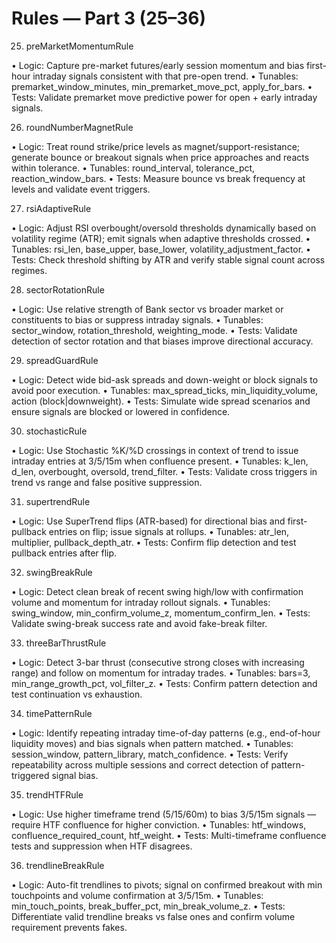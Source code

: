 # Rules — Part 3 (25–36)

25. preMarketMomentumRule

• Logic: Capture pre-market futures/early session momentum and bias first-hour intraday signals consistent with that pre-open trend.
• Tunables: premarket_window_minutes, min_premarket_move_pct, apply_for_bars.
• Tests: Validate premarket move predictive power for open + early intraday signals.

26. roundNumberMagnetRule

• Logic: Treat round strike/price levels as magnet/support-resistance; generate bounce or breakout signals when price approaches and reacts within tolerance.
• Tunables: round_interval, tolerance_pct, reaction_window_bars.
• Tests: Measure bounce vs break frequency at levels and validate event triggers.

27. rsiAdaptiveRule

• Logic: Adjust RSI overbought/oversold thresholds dynamically based on volatility regime (ATR); emit signals when adaptive thresholds crossed.
• Tunables: rsi_len, base_upper, base_lower, volatility_adjustment_factor.
• Tests: Check threshold shifting by ATR and verify stable signal count across regimes.

28. sectorRotationRule

• Logic: Use relative strength of Bank sector vs broader market or constituents to bias or suppress intraday signals.
• Tunables: sector_window, rotation_threshold, weighting_mode.
• Tests: Validate detection of sector rotation and that biases improve directional accuracy.

29. spreadGuardRule

• Logic: Detect wide bid-ask spreads and down-weight or block signals to avoid poor execution.
• Tunables: max_spread_ticks, min_liquidity_volume, action (block|downweight).
• Tests: Simulate wide spread scenarios and ensure signals are blocked or lowered in confidence.

30. stochasticRule

• Logic: Use Stochastic %K/%D crossings in context of trend to issue intraday entries at 3/5/15m when confluence present.
• Tunables: k_len, d_len, overbought, oversold, trend_filter.
• Tests: Validate cross triggers in trend vs range and false positive suppression.

31. supertrendRule

• Logic: Use SuperTrend flips (ATR-based) for directional bias and first-pullback entries on flip; issue signals at rollups.
• Tunables: atr_len, multiplier, pullback_depth_atr.
• Tests: Confirm flip detection and test pullback entries after flip.

32. swingBreakRule

• Logic: Detect clean break of recent swing high/low with confirmation volume and momentum for intraday rollout signals.
• Tunables: swing_window, min_confirm_volume_z, momentum_confirm_len.
• Tests: Validate swing-break success rate and avoid fake-break filter.

33. threeBarThrustRule

• Logic: Detect 3-bar thrust (consecutive strong closes with increasing range) and follow on momentum for intraday trades.
• Tunables: bars=3, min_range_growth_pct, vol_filter_z.
• Tests: Confirm pattern detection and test continuation vs exhaustion.

34. timePatternRule

• Logic: Identify repeating intraday time-of-day patterns (e.g., end-of-hour liquidity moves) and bias signals when pattern matched.
• Tunables: session_window, pattern_library, match_confidence.
• Tests: Verify repeatability across multiple sessions and correct detection of pattern-triggered signal bias.

35. trendHTFRule

• Logic: Use higher timeframe trend (5/15/60m) to bias 3/5/15m signals — require HTF confluence for higher conviction.
• Tunables: htf_windows, confluence_required_count, htf_weight.
• Tests: Multi-timeframe confluence tests and suppression when HTF disagrees.

36. trendlineBreakRule

• Logic: Auto-fit trendlines to pivots; signal on confirmed breakout with min touchpoints and volume confirmation at 3/5/15m.
• Tunables: min_touch_points, break_buffer_pct, min_break_volume_z.
• Tests: Differentiate valid trendline breaks vs false ones and confirm volume requirement prevents fakes.
